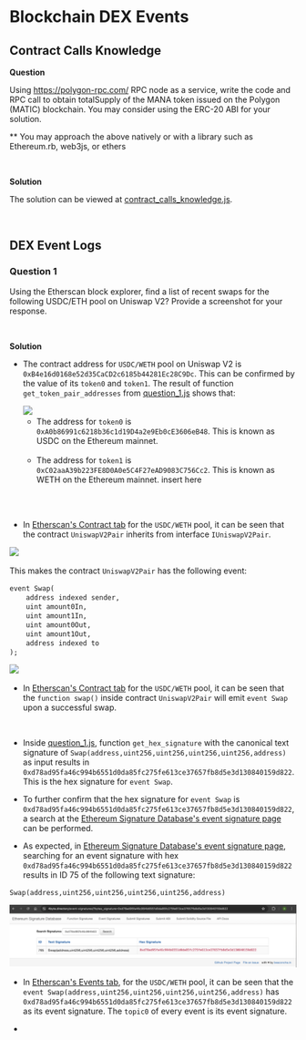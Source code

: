 # Blockchain DEX Events

## Contract Calls Knowledge

**Question**

Using https://polygon-rpc.com/ RPC node as a service, write the code and RPC call to obtain totalSupply of the MANA token issued on the Polygon (MATIC) blockchain. You may consider using the ERC-20 ABI for your solution.

** You may approach the above natively or with a library such as Ethereum.rb, web3js, or ethers

<br/>

**Solution**

The solution can be viewed at [contract_calls_knowledge.js](contract_calls_knowledge/contract_calls_knowledge.js).

<br />

## DEX Event Logs

### Question 1

Using the Etherscan block explorer, find a list of recent swaps for the following USDC/ETH pool on Uniswap V2? Provide a screenshot for your response.

<br />

**Solution**

- The contract address for `USDC/WETH` pool on Uniswap V2 is `0xB4e16d0168e52d35CaCD2c6185b44281Ec28C9Dc`. This can be confirmed by the value of its `token0` and `token1`. The result of function `get_token_pair_addresses` from [question_1.js](dex_event_logs/question_1/question_1.js) shows that:

    <img src="/dex_event_logs/question_1/get_token_pair_addresses.png"/>

    - The address for `token0` is `0xA0b86991c6218b36c1d19D4a2e9Eb0cE3606eB48`. This is known as USDC on the Ethereum mainnet.

    <img src=""/>

    - The address for `token1` is `0xC02aaA39b223FE8D0A0e5C4F27eAD9083C756Cc2`. This is known as WETH on the Ethereum mainnet.
    insert here

    <img src=""/>

<br />

- In [Etherscan's Contract tab](https://etherscan.io/address/0xB4e16d0168e52d35CaCD2c6185b44281Ec28C9Dc#code) for the `USDC/WETH` pool, it can be seen that the contract `UniswapV2Pair` inherits from interface `IUniswapV2Pair`. 

<img src="/dex_event_logs/contract_inheritance.png"/>

This makes the contract `UniswapV2Pair` has the following event:

```
event Swap(
    address indexed sender,
    uint amount0In,
    uint amount1In,
    uint amount0Out,
    uint amount1Out,
    address indexed to
);
```

<img src="/dex_event_logs/event_swap_in_contract.png"/>

<br />

- In [Etherscan's Contract tab](https://etherscan.io/address/0xB4e16d0168e52d35CaCD2c6185b44281Ec28C9Dc#code) for the `USDC/WETH` pool, it can be seen that the `function swap()` inside contract `UniswapV2Pair` will emit `event Swap` upon a successful swap.

<img src=""/>

<br />

- Inside [question_1.js](dex_event_logs/question_1/), function `get_hex_signature` with the canonical text signature of `Swap(address,uint256,uint256,uint256,uint256,address)` as input results in `0xd78ad95fa46c994b6551d0da85fc275fe613ce37657fb8d5e3d130840159d822`. This is the hex signature for `event Swap`.

- To further confirm that the hex signature for `event Swap` is `0xd78ad95fa46c994b6551d0da85fc275fe613ce37657fb8d5e3d130840159d822`, a search at the [Ethereum Signature Database's event signature page](https://www.4byte.directory/event-signatures/?bytes_signature=0xd78ad95fa46c994b6551d0da85fc275fe613ce37657fb8d5e3d130840159d822) can be performed.

- As expected, in [Ethereum Signature Database's event signature page](https://www.4byte.directory/event-signatures/?bytes_signature=0xd78ad95fa46c994b6551d0da85fc275fe613ce37657fb8d5e3d130840159d822), searching for an event signature with hex `0xd78ad95fa46c994b6551d0da85fc275fe613ce37657fb8d5e3d130840159d822` results in ID 75 of the following text signature:

```
Swap(address,uint256,uint256,uint256,uint256,address)
```

<img src="/dex_event_logs/question_1/ethereum_signature_database_result.png"/>

- In [Etherscan's Events tab](https://etherscan.io/address/0xB4e16d0168e52d35CaCD2c6185b44281Ec28C9Dc#events), for the `USDC/WETH` pool, it can be seen that the `event Swap(address,uint256,uint256,uint256,uint256,address)` has `0xd78ad95fa46c994b6551d0da85fc275fe613ce37657fb8d5e3d130840159d822` as its event signature. The `topic0` of every event is its event signature.



- 